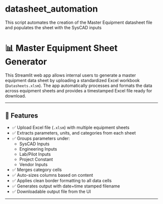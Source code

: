 # datasheet_automation
This script automates the creation of the Master Equipment datasheet file and populates the sheet with the SysCAD inputs

# 📊 Master Equipment Sheet Generator

This Streamlit web app allows internal users to generate a master equipment data sheet by uploading a standardized Excel workbook (`Datasheets.xlsm`). The app automatically processes and formats the data across equipment sheets and provides a timestamped Excel file ready for download.

---

## 🚀 Features

- ✅ Upload Excel file (`.xlsm`) with multiple equipment sheets
- ✅ Extracts parameters, units, and categories from each sheet
- ✅ Groups parameters under:
  - SysCAD Inputs
  - Engineering Inputs
  - Lab/Pilot Inputs
  - Project Constant
  - Vendor Inputs
- ✅ Merges category cells
- ✅ Auto-sizes columns based on content
- ✅ Applies clean border formatting to all data cells
- ✅ Generates output with date+time stamped filename
- ✅ Downloadable output file from the UI

---